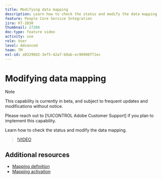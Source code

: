 ```yaml
---
title: Modifying data mapping
description: Learn how to check the status and modify the data mapping.
feature: People Core Service Integration
jira: KT-2830
thumbnail: 27266
doc-type: feature video
activity: use
role: User
level: Advanced
team: TM
exl-id: a03299d2-3ef5-42a7-b0ab-ec90908f71ec
---
```

# Modifying data mapping

>[!NOTE]
>
>This capability is currently in beta, and subject to frequent updates and modifications without notice.
>
>Please reach out to [!UICONTROL Adobe Customer Support] if you plan to implement this capability.

Learn how to check the status and modify the data mapping.

>[!VIDEO](https://video.tv.adobe.com/v/27266?quality=12&learn=on)

## Additional resources

* [Mapping definition](https://experienceleague.adobe.com/docs/campaign-standard/using/integrating-with-adobe-cloud/adobe-experience-platform/data-connector/aep-mapping-definition.html)
* [Mapping activation](https://experienceleague.adobe.com/docs/campaign-standard/using/integrating-with-adobe-cloud/adobe-experience-platform/data-connector/aep-mapping-activation.html)
